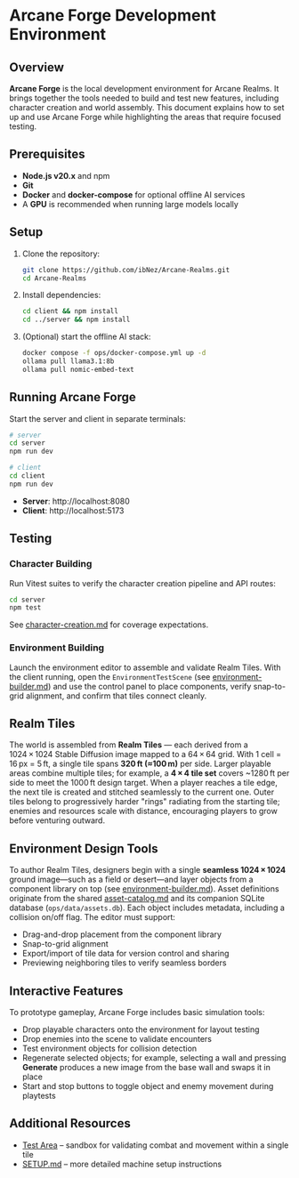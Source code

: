 # Arcane Forge Development Environment

## Overview
**Arcane Forge** is the local development environment for Arcane Realms. It
brings together the tools needed to build and test new features, including
character creation and world assembly. This document explains how to set up and
use Arcane Forge while highlighting the areas that require focused testing.

## Prerequisites
- **Node.js v20.x** and npm
- **Git**
- **Docker** and **docker-compose** for optional offline AI services
- A **GPU** is recommended when running large models locally

## Setup
1. Clone the repository:
   ```bash
   git clone https://github.com/ibNez/Arcane-Realms.git
   cd Arcane-Realms
   ```
2. Install dependencies:
   ```bash
   cd client && npm install
   cd ../server && npm install
   ```
3. (Optional) start the offline AI stack:
   ```bash
   docker compose -f ops/docker-compose.yml up -d
   ollama pull llama3.1:8b
   ollama pull nomic-embed-text
   ```

## Running Arcane Forge
Start the server and client in separate terminals:

```bash
# server
cd server
npm run dev

# client
cd client
npm run dev
```

- **Server**: http://localhost:8080
- **Client**: http://localhost:5173

## Testing

### Character Building
Run Vitest suites to verify the character creation pipeline and API routes:

```bash
cd server
npm test
```

See [character-creation.md](character-creation.md#testing-requirements) for
coverage expectations.

### Environment Building
Launch the environment editor to assemble and validate Realm Tiles. With the
client running, open the `EnvironmentTestScene` (see
[environment-builder.md](environment-builder.md)) and use the control panel to
place components, verify snap-to-grid alignment, and confirm that tiles connect
cleanly.

## Realm Tiles
The world is assembled from **Realm Tiles** — each derived from a 1024 × 1024
Stable Diffusion image mapped to a 64 × 64 grid. With 1 cell = 16 px = 5 ft, a
single tile spans **320 ft (≈100 m)** per side. Larger playable areas combine
multiple tiles; for example, a **4 × 4 tile set** covers ~1280 ft per side to meet
the 1000 ft design target. When a player reaches a tile edge, the next tile is
created and stitched seamlessly to the current one. Outer tiles belong to
progressively harder "rings" radiating from the starting tile; enemies and
resources scale with distance, encouraging players to grow before venturing
outward.

## Environment Design Tools
To author Realm Tiles, designers begin with a single **seamless 1024 × 1024**
ground image—such as a field or desert—and layer objects from a component
library on top (see [environment-builder.md](environment-builder.md)). Asset
definitions originate from the shared [asset-catalog.md](asset-catalog.md)
and its companion SQLite database (`ops/data/assets.db`). Each
object includes metadata, including a collision on/off flag. The editor must
support:

- Drag-and-drop placement from the component library
- Snap-to-grid alignment
- Export/import of tile data for version control and sharing
- Previewing neighboring tiles to verify seamless borders

## Interactive Features
To prototype gameplay, Arcane Forge includes basic simulation tools:

- Drop playable characters onto the environment for layout testing
- Drop enemies into the scene to validate encounters
- Test environment objects for collision detection
- Regenerate selected objects; for example, selecting a wall and pressing
  **Generate** produces a new image from the base wall and swaps it in place
- Start and stop buttons to toggle object and enemy movement during playtests

## Additional Resources
- [Test Area](test-area.md) – sandbox for validating combat and movement within a
  single tile
- [SETUP.md](SETUP.md) – more detailed machine setup instructions

